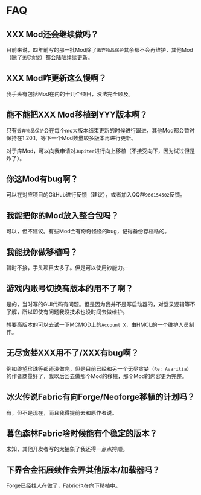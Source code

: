 # FAQ

## XXX Mod还会继续做吗？

目前来说，四年前写的那一批Mod除了`丢弃物品保护`其余都不会再维护，其他Mod（除了`无尽贪婪`）都会陆陆续续更新。

## XXX Mod咋更新这么慢啊？

我手头有包括Mod在内的十几个项目，没法完全顾及。

## 能不能把XXX Mod移植到YYY版本啊？

只有`丢弃物品保护`会在每个mc大版本结束更新的时候进行跟进，其他Mod都会暂时保持在1.20.1，等下一个Mod数量较多版本再进行更新。

对于库Mod，可以向我申请对`Jupiter`进行向上移植（不接受向下，因为试过但是炸了）。

## 你这Mod有bug啊？

可以在对应项目的GitHub进行反馈（建议），或者加入QQ群`966154502`反馈。

## 我能把你的Mod放入整合包吗？

可以，但不建议。有些Mod会有奇奇怪怪的bug，记得备份存档啥的。

## 我能找你做移植吗？

暂时不接，手头项目太多了。~~但是可以使用钞能力。~~

## 游戏内账号切换高版本的用不了啊？

是的，当时写的GUI代码有问题。但是因为我并不是写启动器的，对登录逻辑等不了解，所以即使有问题我没技术也没时间去做维护。

想要高版本的可以去试一下MCMOD上的`Account X`，由HMCL的一个维护人员制作。

## 无尽贪婪XXX用不了/XXX有bug啊？

例如终望珍珠等都还没做完，但是目前已经和另一个无尽贪婪（`Re: Avaritia`）的作者商量好了，我以后回去做那个Mod的移植，那个Mod的内容更为完整。

## 冰火传说Fabric有向Forge/Neoforge移植的计划吗？

有，但不是现在，而且我得提前去和原作者说。

## 暮色森林Fabric啥时候能有个稳定的版本？

未知，其他开发者写的太抽象了我还得一点点捋顺。

## 下界合金拓展续作会弄其他版本/加载器吗？

Forge已经找人在做了，Fabric也在向下移植中。
